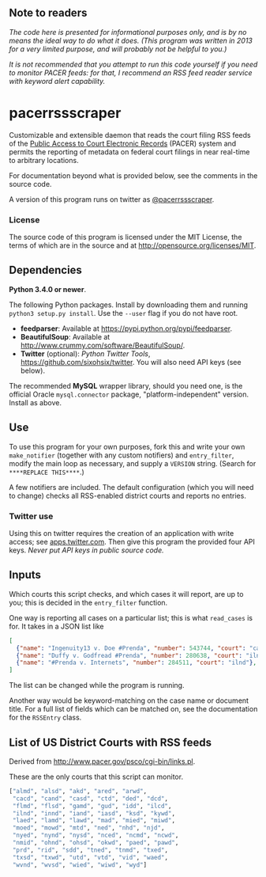 Note to readers
-----------------
*The code here is presented for informational purposes only, and is by no means
the ideal way to do what it does. (This program was written in 2013 for a
very limited purpose, and will probably not be helpful to you.)*

*It is not recommended that you attempt to run this code yourself if you need
to monitor PACER feeds: for that, I recommend an RSS feed reader service
with keyword alert capability.*


pacerrssscraper
=================

Customizable and extensible daemon that reads the court filing RSS feeds
of the [Public Access to Court Electronic Records](http://www.pacer.gov/)
(PACER) system and permits the reporting of metadata on federal court filings
in near real-time to arbitrary locations.

For documentation beyond what is provided below,
see the comments in the source code.

A version of this program runs on twitter as [@pacerrssscraper](https://twitter.com/pacerrssscraper).

### License ###
The source code of this program is licensed under the MIT License,
the terms of which are in the source and at http://opensource.org/licenses/MIT.

Dependencies
--------------
**Python 3.4.0 or newer**.

The following Python packages. Install by downloading them and running
`python3 setup.py install`. Use the `--user` flag if you do not have root.

* **feedparser**: Available at https://pypi.python.org/pypi/feedparser.
* **BeautifulSoup**: Available at http://www.crummy.com/software/BeautifulSoup/.
* **Twitter** (optional): *Python Twitter Tools*, https://github.com/sixohsix/twitter.
    You will also need API keys (see below).

The recommended **MySQL** wrapper library, should you need one, is the official Oracle
`mysql.connector` package, "platform-independent" version. Install as above.

Use
------
To use this program for your own purposes, fork this and write your own
`make_notifier` (together with any custom notifiers) and `entry_filter`,
modify the main loop as necessary, and supply a `VERSION` string.
(Search for `****REPLACE THIS****`.)

A few notifiers are included. The default configuration (which you will need
to change) checks all RSS-enabled district courts and reports no entries.

### Twitter use ###
Using this on twitter requires the creation of an application with write
access; see [apps.twitter.com](https://apps.twitter.com/). Then give
this program the provided four API keys. *Never put API keys in public
source code.*

Inputs
---------
Which courts this script checks, and which cases it will report, are up to you;
this is decided in the `entry_filter` function.

One way is reporting all cases on a particular list; this is what `read_cases`
is for. It takes in a JSON list like

```json
[
  {"name": "Ingenuity13 v. Doe #Prenda", "number": 543744, "court": "cacd"},
  {"name": "Duffy v. Godfread #Prenda", "number": 280638, "court": "ilnd"},
  {"name": "#Prenda v. Internets", "number": 284511, "court": "ilnd"},
]
```

The list can be changed while the program is running.

Another way would be keyword-matching on the case name
or document title. For a full list of fields which can
be matched on, see the documentation for the `RSSEntry`
class.

List of US District Courts with RSS feeds 
-----------------------------------------
Derived from http://www.pacer.gov/psco/cgi-bin/links.pl.

These are the only courts that this script can monitor.

```python
["almd", "alsd", "akd", "ared", "arwd",
 "cacd", "cand", "casd", "ctd", "ded", "dcd",
 "flmd", "flsd", "gamd", "gud", "idd", "ilcd",
 "ilnd", "innd", "iand", "iasd", "ksd", "kywd",
 "laed", "lamd", "lawd", "mad", "mied", "miwd",
 "moed", "mowd", "mtd", "ned", "nhd", "njd",
 "nyed", "nynd", "nysd", "nced", "ncmd", "ncwd",
 "nmid", "ohnd", "ohsd", "okwd", "paed", "pawd",
 "prd", "rid", "sdd", "tned", "tnmd", "txed",
 "txsd", "txwd", "utd", "vtd", "vid", "waed",
 "wvnd", "wvsd", "wied", "wiwd", "wyd"]
```
